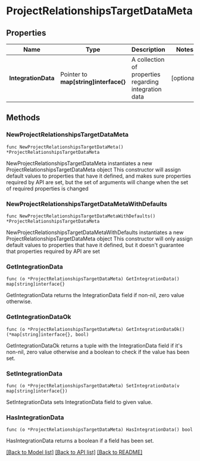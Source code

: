 # ProjectRelationshipsTargetDataMeta

## Properties

Name | Type | Description | Notes
------------ | ------------- | ------------- | -------------
**IntegrationData** | Pointer to **map[string]interface{}** | A collection of properties regarding integration data | [optional] 

## Methods

### NewProjectRelationshipsTargetDataMeta

`func NewProjectRelationshipsTargetDataMeta() *ProjectRelationshipsTargetDataMeta`

NewProjectRelationshipsTargetDataMeta instantiates a new ProjectRelationshipsTargetDataMeta object
This constructor will assign default values to properties that have it defined,
and makes sure properties required by API are set, but the set of arguments
will change when the set of required properties is changed

### NewProjectRelationshipsTargetDataMetaWithDefaults

`func NewProjectRelationshipsTargetDataMetaWithDefaults() *ProjectRelationshipsTargetDataMeta`

NewProjectRelationshipsTargetDataMetaWithDefaults instantiates a new ProjectRelationshipsTargetDataMeta object
This constructor will only assign default values to properties that have it defined,
but it doesn't guarantee that properties required by API are set

### GetIntegrationData

`func (o *ProjectRelationshipsTargetDataMeta) GetIntegrationData() map[string]interface{}`

GetIntegrationData returns the IntegrationData field if non-nil, zero value otherwise.

### GetIntegrationDataOk

`func (o *ProjectRelationshipsTargetDataMeta) GetIntegrationDataOk() (*map[string]interface{}, bool)`

GetIntegrationDataOk returns a tuple with the IntegrationData field if it's non-nil, zero value otherwise
and a boolean to check if the value has been set.

### SetIntegrationData

`func (o *ProjectRelationshipsTargetDataMeta) SetIntegrationData(v map[string]interface{})`

SetIntegrationData sets IntegrationData field to given value.

### HasIntegrationData

`func (o *ProjectRelationshipsTargetDataMeta) HasIntegrationData() bool`

HasIntegrationData returns a boolean if a field has been set.


[[Back to Model list]](../README.md#documentation-for-models) [[Back to API list]](../README.md#documentation-for-api-endpoints) [[Back to README]](../README.md)


